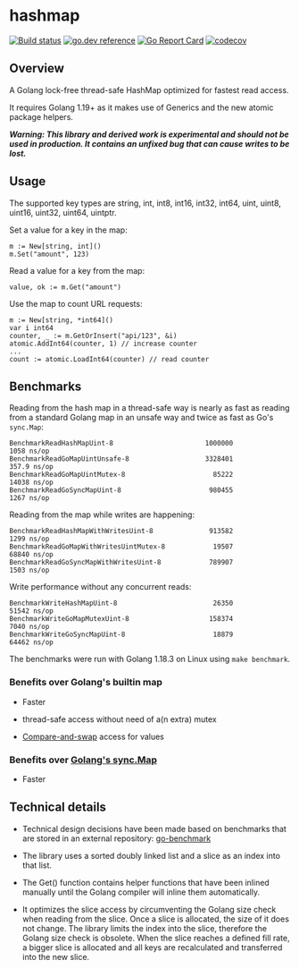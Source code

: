 # hashmap

[![Build status](https://github.com/cornelk/hashmap/actions/workflows/go.yaml/badge.svg?branch=main)](https://github.com/cornelk/hashmap/actions)
[![go.dev reference](https://img.shields.io/badge/go.dev-reference-007d9c?logo=go&logoColor=white&style=flat-square)](https://pkg.go.dev/github.com/cornelk/hashmap)
[![Go Report Card](https://goreportcard.com/badge/github.com/cornelk/hashmap)](https://goreportcard.com/report/github.com/cornelk/hashmap)
[![codecov](https://codecov.io/gh/cornelk/hashmap/branch/main/graph/badge.svg?token=NS5UY28V3A)](https://codecov.io/gh/cornelk/hashmap)

## Overview

A Golang lock-free thread-safe HashMap optimized for fastest read access.

It requires Golang 1.19+ as it makes use of Generics and the new atomic package helpers. 

***Warning: This library and derived work is experimental and should not be used in production. It contains an unfixed
bug that can cause writes to be lost.***

## Usage

The supported key types are string, int, int8, int16, int32, int64, uint, uint8, uint16, uint32, uint64, uintptr.

Set a value for a key in the map:

```
m := New[string, int]()
m.Set("amount", 123)
```

Read a value for a key from the map:
```
value, ok := m.Get("amount")
```

Use the map to count URL requests:
```
m := New[string, *int64]()
var i int64
counter, _ := m.GetOrInsert("api/123", &i)
atomic.AddInt64(counter, 1) // increase counter
...
count := atomic.LoadInt64(counter) // read counter
```

## Benchmarks

Reading from the hash map in a thread-safe way is nearly as fast as reading from a standard Golang map
in an unsafe way and twice as fast as Go's `sync.Map`:

```
BenchmarkReadHashMapUint-8                       1000000              1058 ns/op
BenchmarkReadGoMapUintUnsafe-8                   3328401               357.9 ns/op
BenchmarkReadGoMapUintMutex-8                      85222             14038 ns/op
BenchmarkReadGoSyncMapUint-8                      980455              1267 ns/op
```

Reading from the map while writes are happening:
```
BenchmarkReadHashMapWithWritesUint-8              913582              1299 ns/op
BenchmarkReadGoMapWithWritesUintMutex-8            19507             68840 ns/op
BenchmarkReadGoSyncMapWithWritesUint-8            789907              1503 ns/op
```

Write performance without any concurrent reads:

```
BenchmarkWriteHashMapUint-8                        26350             51542 ns/op
BenchmarkWriteGoMapMutexUint-8                    158374              7040 ns/op
BenchmarkWriteGoSyncMapUint-8                      18879             64462 ns/op
```

The benchmarks were run with Golang 1.18.3 on Linux using `make benchmark`.

### Benefits over Golang's builtin map

* Faster

* thread-safe access without need of a(n extra) mutex

* [Compare-and-swap](https://en.wikipedia.org/wiki/Compare-and-swap) access for values

### Benefits over [Golang's sync.Map](https://golang.org/pkg/sync/#Map)

* Faster

## Technical details

* Technical design decisions have been made based on benchmarks that are stored in an external repository:
  [go-benchmark](https://github.com/cornelk/go-benchmark)

* The library uses a sorted doubly linked list and a slice as an index into that list.

* The Get() function contains helper functions that have been inlined manually until the Golang compiler will inline them automatically.

* It optimizes the slice access by circumventing the Golang size check when reading from the slice.
  Once a slice is allocated, the size of it does not change.
  The library limits the index into the slice, therefore the Golang size check is obsolete.
  When the slice reaches a defined fill rate, a bigger slice is allocated and all keys are recalculated and transferred into the new slice.
